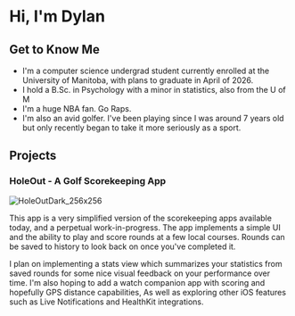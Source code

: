 # Hi, I'm Dylan

## Get to Know Me

- I'm a computer science undergrad student currently enrolled at the University of Manitoba, with plans to graduate in April of 2026.
- I hold a B.Sc. in Psychology with a minor in statistics, also from the U of M
- I'm a huge NBA fan. Go Raps.
- I'm also an avid golfer. I've been playing since I was around 7 years old but only recently began to take it more seriously as a sport.

## Projects

### HoleOut - A Golf Scorekeeping App
![HoleOutDark_256x256](https://github.com/user-attachments/assets/35d9600c-af0f-44ab-b52f-e79880bffa8c)

This app is a very simplified version of the scorekeeping apps available today, and a perpetual work-in-progress. The app implements a simple UI and the ability to play and score rounds at a few local courses. Rounds can be saved to history to look back on once you've completed it.

I plan on implementing a stats view which summarizes your statistics from saved rounds for some nice visual feedback on your performance over time. I'm also hoping to add a watch companion app with scoring and hopefully GPS distance capabilities, As well as exploring other iOS features such as Live Notifications and HealthKit integrations.
